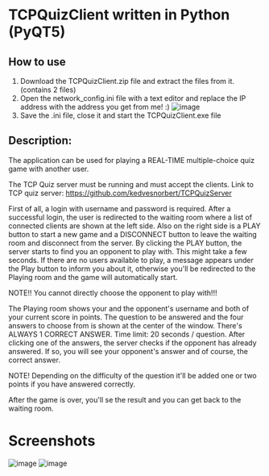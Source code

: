 # TCPQuizClient written in Python (PyQT5)

## How to use

1. Download the TCPQuizClient.zip file and extract the files from it. (contains 2 files)
2. Open the network_config.ini file with a text editor and replace the IP address with the address you get from me! :)
![image](https://user-images.githubusercontent.com/93404199/147420079-ea9aea8a-836a-4a7b-922f-491b46c2a69a.png)
3. Save the .ini file, close it and start the TCPQuizClient.exe file

## Description:

  The application can be used for playing a REAL-TIME multiple-choice quiz game with another user.
  
  The TCP Quiz server must be running and must accept the clients. Link to TCP quiz server: https://github.com/kedvesnorbert/TCPQuizServer
  
  
  First of all, a login with username and password is required. After a successful login, the user is redirected to the waiting room
  where a list of connected clients are shown at the left side. Also on the right side is a PLAY button to start a new game and a DISCONNECT button
  to leave the waiting room and disconnect from the server.
  By clicking the PLAY button, the server starts to find you an opponent to play with. This might take a few seconds. If there are no users available to play, 
  a message appears under the Play button to inform you about it, otherwise you'll be redirected to the Playing room and the game will automatically start.
  
  NOTE!! You cannot directly choose the opponent to play with!!!
  
  The Playing room shows your and the opponent's username and both of your current score in points. The question to be answered and the four answers to choose from
  is shown at the center of the window. There's ALWAYS 1 CORRECT ANSWER. Time limit: 20 seconds / question.
  After clicking one of the answers, the server checks if the opponent has already answered. If so, you will see your opponent's answer and of course, the correct answer.
  
  NOTE! Depending on the difficulty of the question it'll be added one or two points if you have answered correctly.
  
  After the game is over, you'll se the result and you can get back to the waiting room.
  
  
  # Screenshots
  ![image](https://user-images.githubusercontent.com/93404199/147491771-f5f9075e-530c-4b9a-a382-06ca8da979f6.png)
  ![image](https://user-images.githubusercontent.com/93404199/147492004-b80dcd9a-90c1-42a8-a83e-98d5374d3bf1.png)


